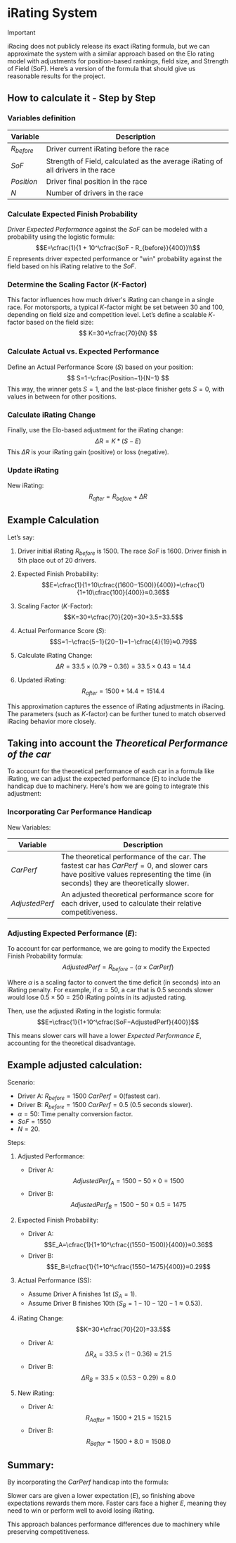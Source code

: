 # iRating System

> [!IMPORTANT]
> iRacing does not publicly release its exact iRating formula, but we can approximate the system with a similar
> approach based on the Elo rating model with adjustments for position-based rankings, field size, and Strength of
> Field (SoF). Here’s a version of the formula that should give us reasonable results for the project.

## How to calculate it - Step by Step

### Variables definition

| Variable     | Description                                                                     |
|--------------|---------------------------------------------------------------------------------|
| $R_{before}$ | Driver current iRating before the race                                          |
| $SoF$        | Strength of Field, calculated as the average iRating of all drivers in the race |
| $Position$   | Driver final position in the race                                               |
| $N$          | Number of drivers in the race                                                   |

### Calculate Expected Finish Probability

_Driver Expected Performance_ against the $SoF$ can be modeled with a probability using the logistic formula:
$$E=\cfrac{1}{1 + 10^\cfrac{SoF - R_{before}}{400}}\\$$
$E$ represents driver expected performance or "win" probability against the field based on his iRating relative to the
$SoF$.

### Determine the Scaling Factor ($K$-Factor)

This factor influences how much driver's iRating can change in a single race. For motorsports, a typical $K$-factor
might be
set between 30 and 100, depending on field size and competition level.
Let’s define a scalable $K$-factor based on the field size:
$$ K=30+\cfrac{70}{N} $$

### Calculate Actual vs. Expected Performance

Define an Actual Performance Score ($S$) based on your position:
$$ S=1−\cfrac{Position−1}{N−1} $$
This way, the winner gets $S=1$, and the last-place finisher gets $S=0$, with values in between for other positions.

### Calculate iRating Change

Finally, use the Elo-based adjustment for the iRating change:
$$ΔR=K*(S−E)$$
This $ΔR$ is your iRating gain (positive) or loss (negative).

### Update iRating

New iRating:
$$R_{after}=R_{before}+ΔR$$

## Example Calculation

Let’s say:

1. Driver initial iRating $R_{before}$ is 1500.
   The race $SoF$ is 1600.
   Driver finish in 5th place out of 20 drivers.

2. Expected Finish Probability:
   $$E=\cfrac{1}{1+10\cfrac{(1600−1500)}{400}}=\cfrac{1}{1+10\cfrac{100}{400}}≈0.36$$

3. Scaling Factor ($K$-Factor):
   $$K=30+\cfrac{70}{20}=30+3.5=33.5$$

4. Actual Performance Score ($S$):
   $$S=1−\cfrac{5−1}{20−1}=1−\cfrac{4}{19}≈0.79$$

5. Calculate iRating Change:
   $$ΔR=33.5×(0.79−0.36)=33.5×0.43≈14.4$$

6. Updated iRating:
   $$R_{after}=1500+14.4=1514.4$$

This approximation captures the essence of iRating adjustments in iRacing. The parameters (such as $K$-factor) can be
further tuned to match observed iRacing behavior more closely.

## Taking into account the _Theoretical Performance of the car_

To account for the theoretical performance of each car in a formula like iRating, we can adjust the expected
performance ($E$) to include the handicap due to machinery. Here's how we are going to integrate this adjustment:

### Incorporating Car Performance Handicap

New Variables:

| Variable       | Description                                                                                                                                                                     |
|----------------|---------------------------------------------------------------------------------------------------------------------------------------------------------------------------------|
| $CarPerf$      | The theoretical performance of the car. The fastest car has $CarPerf=0$, and slower cars have positive values representing the time (in seconds) they are theoretically slower. |
| $AdjustedPerf$ | An adjusted theoretical performance score for each driver, used to calculate their relative competitiveness.                                                                    |


### Adjusting Expected Performance ($E$):

To account for car performance, we are going to modify the Expected Finish Probability formula:
$$AdjustedPerf=R_{before}−(α×CarPerf)$$

Where $α$ is a scaling factor to convert the time deficit (in seconds) into an iRating penalty. For example, if $α=50$, a car that is 0.5 seconds slower would lose $0.5×50=250$ iRating points in its adjusted rating.

Then, use the adjusted iRating in the logistic formula:
$$E=\cfrac{1}{1+10^\cfrac{SoF−AdjustedPerf}{400}}$$

This means slower cars will have a lower _Expected Performance_ $E$, accounting for the theoretical disadvantage.



## Example adjusted calculation:
Scenario:

- Driver A: $R_{before}=1500$ $CarPerf=0$(fastest car).
- Driver B: $R_{before}=1500$ $CarPerf=0.5$ (0.5 seconds slower).
- $α=50$: Time penalty conversion factor.
- $SoF=1550$ 
- $N=20$.

Steps:

1. Adjusted Performance:
   - Driver A: $$AdjustedPerf_A=1500−50×0=1500$$
   - Driver B: $$AdjustedPerf_B=1500−50×0.5=1475$$

2. Expected Finish Probability:
   - Driver A:
              $$E_A=\cfrac{1}{1+10^\cfrac{(1550−1500)}{400}}≈0.36$$
   - Driver B:
              $$E_B=\cfrac{1}{1+10^\cfrac{1550−1475}{400}}≈0.29$$

3. Actual Performance (SS):
   - Assume Driver A finishes 1st ($S_A=1$).
   - Assume Driver B finishes 10th ($S_B=1−10−120−1≈0.53$).

4. iRating Change:
        $$K=30+\cfrac{70}{20}=33.5$$
   - Driver A:
        $$ ΔR_A=33.5×(1−0.36)≈21.5$$ 
   - Driver B:
        $$ΔR_B=33.5×(0.53−0.29)≈8.0$$

5. New iRating:
   - Driver A: $$R_{A after}=1500+21.5=1521.5$$
   - Driver B: $$R_{B after}=1500+8.0=1508.0$$

## Summary:

By incorporating the $CarPerf$ handicap into the formula:

Slower cars are given a lower expectation ($E$), so finishing above expectations rewards them more. Faster cars face a higher $E$, meaning they need to win or perform well to avoid losing iRating.

This approach balances performance differences due to machinery while preserving competitiveness.